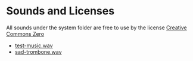 # Sounds and Licenses
All sounds under the system folder are free to use by the license [Creative Commons Zero](http://creativecommons.org/publicdomain/zero/1.0/)

- [test-music.wav](https://freesound.org/people/josefpres/sounds/636237/)
- [sad-trombone.wav](https://freesound.org/people/kirbydx/sounds/175409/)
